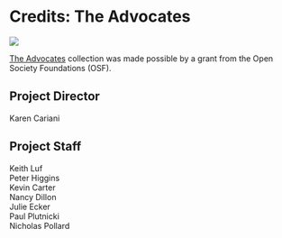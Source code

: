 # Credits: The Advocates

[![](https://s3.amazonaws.com/openvault.wgbh.org/logos/OSF.jpg)](http://www.opensocietyfoundations.org)
  
[The Advocates](/collections/advocates-advocates/full-program-video) collection was made possible by a grant from the Open Society Foundations (OSF).
  
## Project Director
Karen Cariani

## Project Staff
Keith Luf<br/>
Peter Higgins<br/>
Kevin Carter<br/>
Nancy Dillon<br/>
Julie Ecker<br/>
Paul Plutnicki<br/>
Nicholas Pollard<br/>






